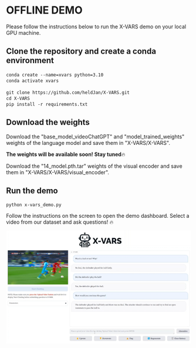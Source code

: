 # OFFLINE DEMO

Please follow the instructions below to run the X-VARS demo on your local GPU machine.

## Clone the repository and create a conda environment
```
conda create --name=xvars python=3.10
conda activate xvars

git clone https://github.com/heldJan/X-VARS.git
cd X-VARS
pip install -r requirements.txt
```

## Download the weights
Download the "base_model_videoChatGPT" and "model_trained_weights" weights of the language model and save them in "X-VARS/X-VARS".

**The weights will be available soon! Stay tuned**🔥

Download the "14_model.pth.tar" weights of the visual encoder and save them in "X-VARS/X-VARS/visual_encoder".

## Run the demo

```
python x-vars_demo.py
```
Follow the instructions on the screen to open the demo dashboard. 
Select a video from our dataset and ask questions! 🔥

![My Image](Images/offline_demo.png)
